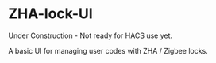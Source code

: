 # ZHA-lock-UI

Under Construction - Not ready for HACS use yet. 

A basic UI for managing user codes with ZHA / Zigbee locks. 
